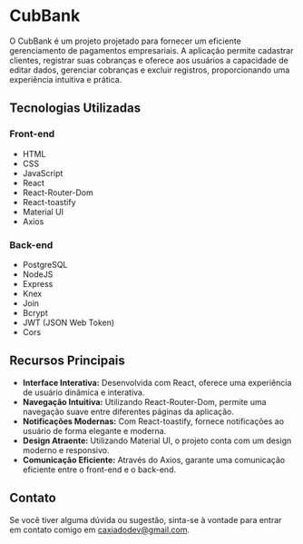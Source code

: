 # CubBank

O CubBank é um projeto projetado para fornecer um eficiente gerenciamento de pagamentos empresariais. A aplicação permite cadastrar clientes, registrar suas cobranças e oferece aos usuários a capacidade de editar dados, gerenciar cobranças e excluir registros, proporcionando uma experiência intuitiva e prática.

## Tecnologias Utilizadas

### Front-end
- HTML
- CSS
- JavaScript
- React
- React-Router-Dom
- React-toastify
- Material UI
- Axios

### Back-end
- PostgreSQL
- NodeJS
- Express
- Knex
- Join
- Bcrypt
- JWT (JSON Web Token)
- Cors

## Recursos Principais

- **Interface Interativa:** Desenvolvida com React, oferece uma experiência de usuário dinâmica e interativa.
- **Navegação Intuitiva:** Utilizando React-Router-Dom, permite uma navegação suave entre diferentes páginas da aplicação.
- **Notificações Modernas:** Com React-toastify, fornece notificações ao usuário de forma elegante e moderna.
- **Design Atraente:** Utilizando Material UI, o projeto conta com um design moderno e responsivo.
- **Comunicação Eficiente:** Através do Axios, garante uma comunicação eficiente entre o front-end e o back-end.

## Contato

Se você tiver alguma dúvida ou sugestão, sinta-se à vontade para entrar em contato comigo em [caxiadodev@gmail.com](mailto:caxiadodev@gmail.com).
